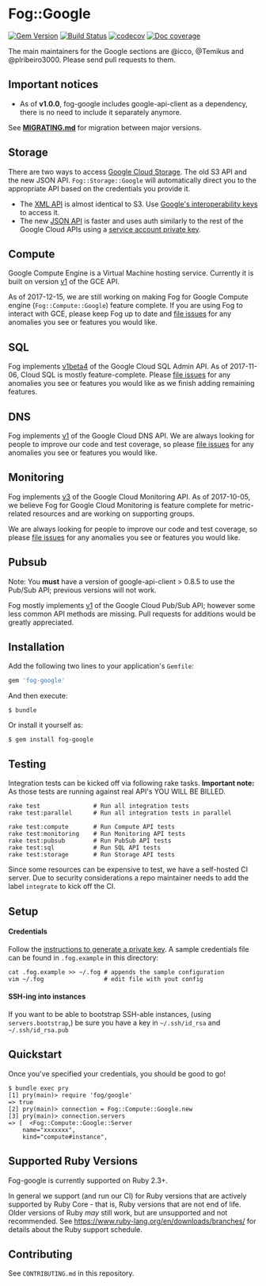 # Fog::Google

[![Gem Version](https://badge.fury.io/rb/fog-google.svg)](http://badge.fury.io/rb/fog-google) [![Build Status](https://travis-ci.org/fog/fog-google.svg?branch=master)](https://travis-ci.org/fog/fog-google) [![codecov](https://codecov.io/gh/fog/fog-google/branch/master/graph/badge.svg)](https://codecov.io/gh/fog/fog-google) [![Doc coverage](https://inch-ci.org/github/fog/fog-google.svg?branch=master)](https://inch-ci.org/github/fog/fog-google)

The main maintainers for the Google sections are @icco, @Temikus and @plribeiro3000. Please send pull requests to them.

## Important notices

- As of **v1.0.0**, fog-google includes google-api-client as a dependency, there is no need to include it separately anymore.

See **[MIGRATING.md](MIGRATING.md)** for migration between major versions.

## Storage

There are two ways to access [Google Cloud Storage](https://cloud.google.com/storage/). The old S3 API and the new JSON API. `Fog::Storage::Google` will automatically direct you to the appropriate API based on the credentials you provide it.

 * The [XML API](https://cloud.google.com/storage/docs/xml-api-overview/) is almost identical to S3. Use [Google's interoperability keys](https://cloud.google.com/storage/docs/migrating#keys) to access it.
 * The new [JSON API](https://cloud.google.com/storage/docs/json_api/) is faster and uses auth similarly to the rest of the Google Cloud APIs using a [service account private key](https://developers.google.com/identity/protocols/OAuth2ServiceAccount).

## Compute

Google Compute Engine is a Virtual Machine hosting service. Currently it is built on version [v1](https://cloud.google.com/compute/docs/reference/v1/) of the GCE API.

As of 2017-12-15, we are still working on making Fog for Google Compute engine (`Fog::Compute::Google`) feature complete. If you are using Fog to interact with GCE, please keep Fog up to date and [file issues](https://github.com/fog/fog-google/issues) for any anomalies you see or features you would like.

## SQL

Fog implements [v1beta4](https://cloud.google.com/sql/docs/mysql/admin-api/v1beta4/) of the Google Cloud SQL Admin API. As of 2017-11-06, Cloud SQL is mostly feature-complete. Please [file issues](https://github.com/fog/fog-google/issues) for any anomalies you see or features you would like as we finish 
adding remaining features. 

## DNS

Fog implements [v1](https://cloud.google.com/dns/api/v1/) of the Google Cloud DNS API. We are always looking for people to improve our code and test coverage, so please [file issues](https://github.com/fog/fog-google/issues) for any anomalies you see or features you would like.

## Monitoring

Fog implements [v3](https://cloud.google.com/monitoring/api/v3/) of the Google Cloud Monitoring API. As of 2017-10-05, we believe Fog for Google Cloud Monitoring is feature complete for metric-related resources and are working on supporting groups. 
 
We are always looking for people to improve our code and test coverage, so please [file issues](https://github.com/fog/fog-google/issues) for any anomalies you see or features you would like.

## Pubsub

Note: You **must** have a version of google-api-client > 0.8.5 to use the Pub/Sub API; previous versions will not work.

Fog mostly implements [v1](https://cloud.google.com/pubsub/docs/reference/rest/) of the Google Cloud Pub/Sub API; however some less common API methods are missing. Pull requests for additions would be greatly appreciated.

## Installation

Add the following two lines to your application's `Gemfile`:

```ruby
gem 'fog-google'
```

And then execute:

```shell
$ bundle
```

Or install it yourself as:

```shell
$ gem install fog-google
```

## Testing

Integration tests can be kicked off via following rake tasks.
**Important note:** As those tests are running against real API's YOU WILL BE BILLED.

```
rake test               # Run all integration tests
rake test:parallel      # Run all integration tests in parallel

rake test:compute       # Run Compute API tests
rake test:monitoring    # Run Monitoring API tests
rake test:pubsub        # Run PubSub API tests
rake test:sql           # Run SQL API tests
rake test:storage       # Run Storage API tests
```

Since some resources can be expensive to test, we have a self-hosted CI server.
Due to security considerations a repo maintainer needs to add the label `integrate` to kick off the CI.

## Setup

#### Credentials

Follow the [instructions to generate a private key](https://cloud.google.com/storage/docs/authentication#generating-a-private-key). A sample credentials file can be found in `.fog.example` in this directory:

```
cat .fog.example >> ~/.fog # appends the sample configuration
vim ~/.fog                 # edit file with yout config
```

#### SSH-ing into instances

If you want to be able to bootstrap SSH-able instances, (using `servers.bootstrap`,) be sure you have a key in `~/.ssh/id_rsa` and `~/.ssh/id_rsa.pub`

## Quickstart

Once you've specified your credentials, you should be good to go!
```
$ bundle exec pry
[1] pry(main)> require 'fog/google'
=> true
[2] pry(main)> connection = Fog::Compute::Google.new
[3] pry(main)> connection.servers
=> [  <Fog::Compute::Google::Server
    name="xxxxxxx",
    kind="compute#instance",
```

## Supported Ruby Versions

Fog-google is currently supported on Ruby 2.3+.

In general we support (and run our CI) for Ruby versions that are actively supported
by Ruby Core - that is, Ruby versions that are not end of life. Older versions of 
Ruby _may_ still work, but are unsupported and not recommended. See https://www.ruby-lang.org/en/downloads/branches/
for details about the Ruby support schedule.

## Contributing

See `CONTRIBUTING.md` in this repository.
